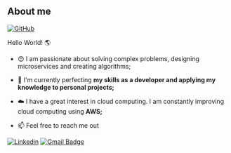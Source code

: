 ## About me

[![GitHub](https://img.shields.io/github/followers/iuricode?label=follow&style=social)](https://github.com/nandadomenicali)

Hello World! 🌎

- 😍 I am passionate about solving complex problems, designing microservices and creating algorithms;

- 🚀 I'm currently perfecting **my skills as a developer and applying my knowledge to personal projects;**

- ☁️ I have a great interest in cloud computing. I am constantly improving cloud computing using **AWS;**

- 📫 Feel free to reach me out 

[![Linkedin](https://img.shields.io/badge/-username-blue?style=flat-square&logo=Linkedin&logoColor=white&link=https://www.linkedin.com/in/fernanda-cardoso-domenicali-83a225158/)](https://www.linkedin.com/in/fernanda-cardoso-domenicali-83a225158/)
[![Gmail Badge](https://img.shields.io/badge/-domecoderdeveloper@email.com-006bed?style=flat-square&logo=Gmail&logoColor=white&link=mailto:domecoderdeveloper@gmail.com)](mailto:domecoderdeveloper@gmail.com)

